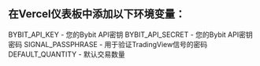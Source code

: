 ## 在Vercel仪表板中添加以下环境变量：

BYBIT_API_KEY - 您的Bybit API密钥
BYBIT_API_SECRET - 您的Bybit API密钥密码
SIGNAL_PASSPHRASE - 用于验证TradingView信号的密码
DEFAULT_QUANTITY - 默认交易数量


